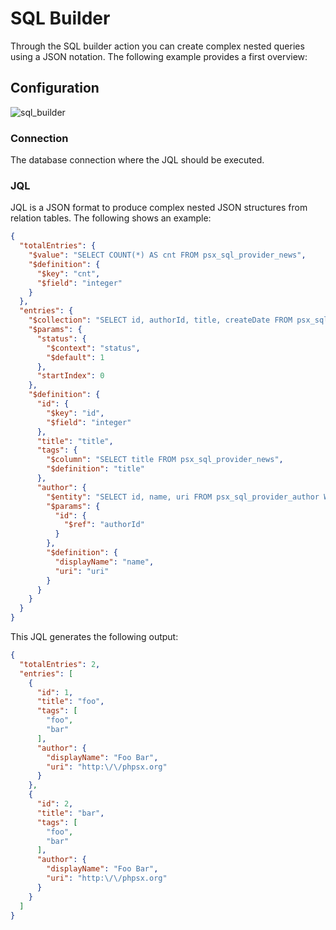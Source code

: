 
# SQL Builder

Through the SQL builder action you can create complex nested queries using a JSON notation. The following example
provides a first overview:

## Configuration

![sql_builder](/img/backend/api/action/sql_builder.png)

### Connection

The database connection where the JQL should be executed.

### JQL

JQL is a JSON format to produce complex nested JSON structures from relation tables.
The following shows an example:

```json
{
  "totalEntries": {
    "$value": "SELECT COUNT(*) AS cnt FROM psx_sql_provider_news",
    "$definition": {
      "$key": "cnt",
      "$field": "integer"
    }
  },
  "entries": {
    "$collection": "SELECT id, authorId, title, createDate FROM psx_sql_provider_news WHERE status = :status ORDER BY id ASC LIMIT :startIndex, 8",
    "$params": {
      "status": {
        "$context": "status",
        "$default": 1
      },
      "startIndex": 0
    },
    "$definition": {
      "id": {
        "$key": "id",
        "$field": "integer"
      },
      "title": "title",
      "tags": {
        "$column": "SELECT title FROM psx_sql_provider_news",
        "$definition": "title"
      },
      "author": {
        "$entity": "SELECT id, name, uri FROM psx_sql_provider_author WHERE id = :id",
        "$params": {
          "id": {
            "$ref": "authorId"
          }
        },
        "$definition": {
          "displayName": "name",
          "uri": "uri"
        }
      }
    }
  }
}
```

This JQL generates the following output:

```json
{
  "totalEntries": 2,
  "entries": [
    {
      "id": 1,
      "title": "foo",
      "tags": [
        "foo",
        "bar"
      ],
      "author": {
        "displayName": "Foo Bar",
        "uri": "http:\/\/phpsx.org"
      }
    },
    {
      "id": 2,
      "title": "bar",
      "tags": [
        "foo",
        "bar"
      ],
      "author": {
        "displayName": "Foo Bar",
        "uri": "http:\/\/phpsx.org"
      }
    }
  ]
}
```
